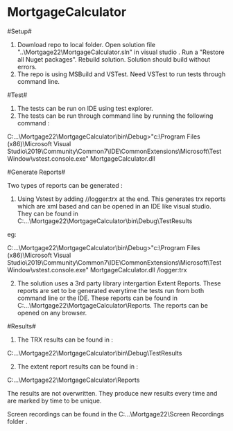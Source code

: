 # MortgageCalculator
 

#Setup#

1. Download repo to local folder. Open solution file "..\Mortgage22\MortgageCalculator.sln" in visual studio . Run a "Restore all Nuget packages". Rebuild solution. Solution should build without errors.
2. The repo is using MSBuild and VSTest. Need VSTest to run tests through command line.

#Test#

1. The tests can be run on IDE using test explorer.
2. The tests can be run through command line by running the following command :

C:\...\Mortgage22\MortgageCalculator\bin\Debug>"c:\Program Files (x86)\Microsoft Visual Studio\2019\Community\Common7\IDE\CommonExtensions\Microsoft\TestWindow\vstest.console.exe" MortgageCalculator.dll

#Generate Reports#

Two types of reports can be generated :

1. Using Vstest by adding //logger:trx at the end.  This generates trx reports which are xml based and can be opened in an IDE like visual studio. They can be found in C:\...\Mortgage22\MortgageCalculator\bin\Debug\TestResults

eg:

C:\...\Mortgage22\MortgageCalculator\bin\Debug>"c:\Program Files (x86)\Microsoft Visual Studio\2019\Community\Common7\IDE\CommonExtensions\Microsoft\TestWindow\vstest.console.exe" MortgageCalculator.dll /logger:trx

2. The solution uses a 3rd party library intergartion Extent Reports.  These reports are set to be generated everytime the tests run from both command line or the IDE.
These reports can be found in C:\...\Mortgage22\MortgageCalculator\Reports.  The reports can be opened on any browser.

#Results#

1. The TRX results can be found in :

C:\...\Mortgage22\MortgageCalculator\bin\Debug\TestResults

2. The extent report results can be found in :

C:\...\Mortgage22\MortgageCalculator\Reports

The results are not overwritten. They produce new results every time and are marked by time to be unique.

Screen recordings can be found in the C:\...\Mortgage22\Screen Recordings folder .
